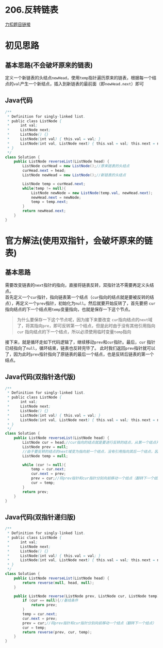 # 206.反转链表

[力扣题目链接](https://leetcode-cn.com/problems/reverse-linked-list/)


# 初见思路

## 基本思路(不会破坏原来的链表)
定义一个新链表的头结点`newHead`，使用`temp`指针遍历原来的链表，根据每一个结点的`val`产生一个新结点，插入到新链表的最前面（即`newHead.next`）即可


## Java代码
```java
/**
 * Definition for singly-linked list.
 * public class ListNode {
 *     int val;
 *     ListNode next;
 *     ListNode() {}
 *     ListNode(int val) { this.val = val; }
 *     ListNode(int val, ListNode next) { this.val = val; this.next = next; }
 * }
 */
class Solution {
    public ListNode reverseList(ListNode head) {
        ListNode curHead = new ListNode();//原来链表的头结点
        curHead.next = head;
        ListNode newHead = new ListNode();//新链表的头结点

        ListNode temp = curHead.next;
        while(temp != null){
            ListNode newNode = new ListNode(temp.val, newHead.next);
            newHead.next = newNode;
            temp = temp.next;
        }
        return newHead.next;
    }
}
```

# 官方解法(使用双指针，会破坏原来的链表)

## 基本思路 

需要改变链表的`next`指针的指向，直接将链表反转，双指针法不需要再定义头结点。  
首先定义一个`cur`指针，指向链表第一个结点（`cur`指向的结点就是要被反转的结点），再定义一个`prev`指针，初始化为`null`。然后就要开始反转了，首先要把 `cur` 指向结点的下一个结点用`temp`变量指向，也就是保存一下这个节点。

>为什么要保存一下这个节点呢，因为接下来要改变 `cur`指向结点的`next`域了，将其指向`pre`，即可反转第一个结点，但是此时由于没有其他引用指向`cur` 指向结点的下一个结点，所以必须使用临时变量`temp`指向

接下来，就是循环走如下代码逻辑了，继续移动`prev`和`cur`指针。最后，`cur` 指针已经指向了`null`，循环结束，链表也反转完毕了。 此时我们返回`prev`指针就可以了，因为此时`prev`指针指向了原链表的最后一个结点，也是反转后链表的第一个结点。

## Java代码(双指针迭代版)
```java
/**
 * Definition for singly-linked list.
 * public class ListNode {
 *     int val;
 *     ListNode next;
 *     ListNode() {}
 *     ListNode(int val) { this.val = val; }
 *     ListNode(int val, ListNode next) { this.val = val; this.next = next; }
 * }
 */
class Solution {
    public ListNode reverseList(ListNode head) {
        ListNode cur = head;//cur指向的结点就是要进行反转的结点，从第一个结点开始反转
        ListNode prev = null;
        //由于要反转的结点的next域变为指向前一个结点，没有引用指向其后一个结点，因此需要使用一个引用指向
        ListNode temp = null;

        while (cur != null){
            temp = cur.next;
            cur.next = prev;
            prev = cur;//将prev指针和cur指针分别向前移动一个结点（翻转下一个结点）
            cur = temp;
        } 
        return prev;
    }
}
```

## Java代码(双指针递归版)
```java
/**
 * Definition for singly-linked list.
 * public class ListNode {
 *     int val;
 *     ListNode next;
 *     ListNode() {}
 *     ListNode(int val) { this.val = val; }
 *     ListNode(int val, ListNode next) { this.val = val; this.next = next; }
 * }
 */
class Solution {
    public ListNode reverseList(ListNode head) {
        return reverse(null, head, null);
    }

    public ListNode reverse(ListNode prev, ListNode cur, ListNode temp){
        if (cur == null){//基线条件
            return prev;
        } 
        temp = cur.next;
        cur.next = prev;
        prev = cur;//将prev指针和cur指针分别向前移动一个结点（翻转下一个结点）
        cur = temp;
        return reverse(prev, cur, temp);
    }
}
```